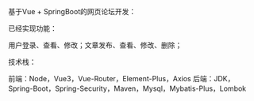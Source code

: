 基于Vue + SpringBoot的网页论坛开发：

已经实现功能：

用户登录、查看、修改；文章发布、查看、修改、删除；

技术栈：

前端：Node，Vue3，Vue-Router，Element-Plus，Axios
后端：JDK，Spring-Boot，Spring-Security，Maven，Mysql，Mybatis-Plus，Lombok
